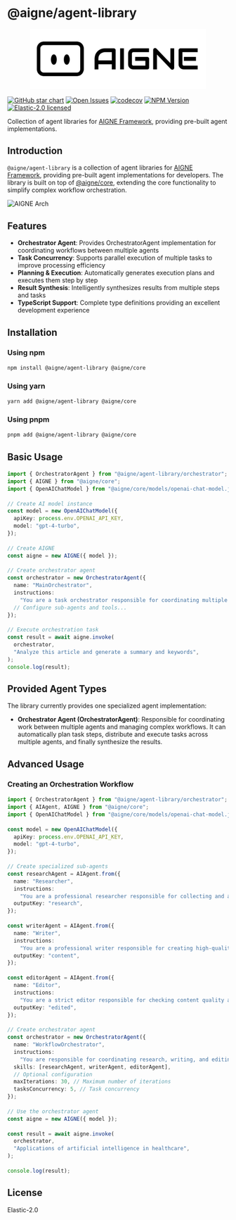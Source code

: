 # @aigne/agent-library

<p align="center">
  <picture>
    <source srcset="https://raw.githubusercontent.com/AIGNE-io/aigne-framework/main/logo-dark.svg" media="(prefers-color-scheme: dark)">
    <source srcset="https://raw.githubusercontent.com/AIGNE-io/aigne-framework/main/logo.svg" media="(prefers-color-scheme: light)">
    <img src="https://raw.githubusercontent.com/AIGNE-io/aigne-framework/main/logo.svg" alt="AIGNE Logo" width="400" />
  </picture>
</p>

[![GitHub star chart](https://img.shields.io/github/stars/AIGNE-io/aigne-framework?style=flat-square)](https://star-history.com/#AIGNE-io/aigne-framework)
[![Open Issues](https://img.shields.io/github/issues-raw/AIGNE-io/aigne-framework?style=flat-square)](https://github.com/AIGNE-io/aigne-framework/issues)
[![codecov](https://codecov.io/gh/AIGNE-io/aigne-framework/graph/badge.svg?token=DO07834RQL)](https://codecov.io/gh/AIGNE-io/aigne-framework)
[![NPM Version](https://img.shields.io/npm/v/@aigne/agent-library)](https://www.npmjs.com/package/@aigne/agent-library)
[![Elastic-2.0 licensed](https://img.shields.io/npm/l/@aigne/agent-library)](https://github.com/AIGNE-io/aigne-framework/blob/main/LICENSE)

Collection of agent libraries for [AIGNE Framework](https://github.com/AIGNE-io/aigne-framework), providing pre-built agent implementations.

## Introduction

`@aigne/agent-library` is a collection of agent libraries for [AIGNE Framework](https://github.com/AIGNE-io/aigne-framework), providing pre-built agent implementations for developers. The library is built on top of [@aigne/core](https://github.com/AIGNE-io/aigne-framework/tree/main/packages/core), extending the core functionality to simplify complex workflow orchestration.

<picture>
  <source srcset="https://raw.githubusercontent.com/AIGNE-io/aigne-framework/refs/heads/chore-readme-arch/assets/aigne-libs-dark.png" media="(prefers-color-scheme: dark)">
  <source srcset="https://raw.githubusercontent.com/AIGNE-io/aigne-framework/refs/heads/chore-readme-arch/assets/aigne-libs.png" media="(prefers-color-scheme: light)">
  <img src="https://raw.githubusercontent.com/AIGNE-io/aigne-framework/refs/heads/chore-readme-arch/aigne-libs.png" alt="AIGNE Arch" />
</picture>

## Features

* **Orchestrator Agent**: Provides OrchestratorAgent implementation for coordinating workflows between multiple agents
* **Task Concurrency**: Supports parallel execution of multiple tasks to improve processing efficiency
* **Planning & Execution**: Automatically generates execution plans and executes them step by step
* **Result Synthesis**: Intelligently synthesizes results from multiple steps and tasks
* **TypeScript Support**: Complete type definitions providing an excellent development experience

## Installation

### Using npm

```bash
npm install @aigne/agent-library @aigne/core
```

### Using yarn

```bash
yarn add @aigne/agent-library @aigne/core
```

### Using pnpm

```bash
pnpm add @aigne/agent-library @aigne/core
```

## Basic Usage

```typescript
import { OrchestratorAgent } from "@aigne/agent-library/orchestrator";
import { AIGNE } from "@aigne/core";
import { OpenAIChatModel } from "@aigne/core/models/openai-chat-model.js";

// Create AI model instance
const model = new OpenAIChatModel({
  apiKey: process.env.OPENAI_API_KEY,
  model: "gpt-4-turbo",
});

// Create AIGNE
const aigne = new AIGNE({ model });

// Create orchestrator agent
const orchestrator = new OrchestratorAgent({
  name: "MainOrchestrator",
  instructions:
    "You are a task orchestrator responsible for coordinating multiple specialized agents to complete complex tasks.",
  // Configure sub-agents and tools...
});

// Execute orchestration task
const result = await aigne.invoke(
  orchestrator,
  "Analyze this article and generate a summary and keywords",
);
console.log(result);
```

## Provided Agent Types

The library currently provides one specialized agent implementation:

* **Orchestrator Agent (OrchestratorAgent)**: Responsible for coordinating work between multiple agents and managing complex workflows. It can automatically plan task steps, distribute and execute tasks across multiple agents, and finally synthesize the results.

## Advanced Usage

### Creating an Orchestration Workflow

```typescript
import { OrchestratorAgent } from "@aigne/agent-library/orchestrator";
import { AIAgent, AIGNE } from "@aigne/core";
import { OpenAIChatModel } from "@aigne/core/models/openai-chat-model.js";

const model = new OpenAIChatModel({
  apiKey: process.env.OPENAI_API_KEY,
  model: "gpt-4-turbo",
});

// Create specialized sub-agents
const researchAgent = AIAgent.from({
  name: "Researcher",
  instructions:
    "You are a professional researcher responsible for collecting and analyzing information.",
  outputKey: "research",
});

const writerAgent = AIAgent.from({
  name: "Writer",
  instructions:
    "You are a professional writer responsible for creating high-quality content.",
  outputKey: "content",
});

const editorAgent = AIAgent.from({
  name: "Editor",
  instructions:
    "You are a strict editor responsible for checking content quality and formatting.",
  outputKey: "edited",
});

// Create orchestrator agent
const orchestrator = new OrchestratorAgent({
  name: "WorkflowOrchestrator",
  instructions:
    "You are responsible for coordinating research, writing, and editing processes.",
  skills: [researchAgent, writerAgent, editorAgent],
  // Optional configuration
  maxIterations: 30, // Maximum number of iterations
  tasksConcurrency: 5, // Task concurrency
});

// Use the orchestrator agent
const aigne = new AIGNE({ model });

const result = await aigne.invoke(
  orchestrator,
  "Applications of artificial intelligence in healthcare",
);

console.log(result);
```

## License

Elastic-2.0
